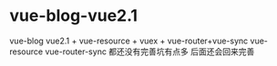 # vue-blog-vue2.1
vue-blog vue2.1 + vue-resource + vuex + vue-router+vue-sync
vue-resource vue-router-sync 都还没有完善坑有点多 后面还会回来完善

